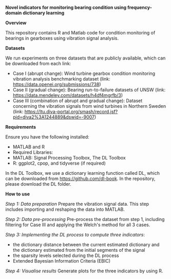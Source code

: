 **Novel indicators for monitoring bearing condition using frequency-domain dictionary learning**

**Overview**

This repository contains R and Matlab code for condition monitoring of bearings in gearboxes using vibration signal analysis. 

**Datasets**

We run experiments on three datasets that are publicly available, which can be downloaded from each link:
- Case I (abrupt change): Wind turbine gearbox condition monitoring vibration analysis benchmarking dataset (link: https://data.openei.org/submissions/738)
- Case II (gradual change): Bearing run-to-failure datasets of UNSW (link: https://data.mendeley.com/datasets/h4df4mgrfb/3)
- Case III (combination of abrupt and gradual change): Dataset concerning the vibration signals from wind turbines in Northern Sweden (link: https://ltu.diva-portal.org/smash/record.jsf?pid=diva2%3A1244889&dswid=-9007)


**Requirements**

Ensure you have the following installed:
- MATLAB and R 
- Required Libraries:
- MATLAB: Signal Processing Toolbox, The DL Toolbox
- R: ggplot2, cpop, and tidyverse (if required)

In the DL Toolbox, we use a dictionary learning function called DL, which can be downloaded from https://github.com/dl-book. In the repository, please download the DL folder.

**How to use**

_Step 1: Data preparation_
Prepare the vibration signal data. This step includes importing and reshaping the data into MATLAB. 

_Step 2: Data pre-processing_
Pre-process the dataset from step 1, including filtering for Case III and applying the Welch's method for all 3 cases.

_Step 3: Implementing the DL process to compute three indicators_:
- the dictionary distance between the current estimated dictionary and the dictionary estimated from the initial segments of the signal
- the sparsity levels selected during the DL process
- Extended Bayesian Information Criteria (EBIC) 

_Step 4: Visualise results_
Generate plots for the three indicators by using R.
